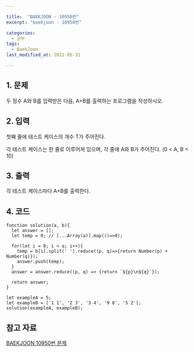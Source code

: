 ```yaml
---

title:  "BAEKJOON - 10950번"
excerpt: "baekjoon - 10950번"

categories:
  - 공부
tags:
  - BaekJoon
last_modified_at: 2021-05-31

---
```


## 1. 문제

두 정수 A와 B를 입력받은 다음, A+B를 출력하는 프로그램을 작성하시오.

## 2. 입력

첫째 줄에 테스트 케이스의 개수 T가 주어진다.

각 테스트 케이스는 한 줄로 이루어져 있으며, 각 줄에 A와 B가 주어진다. (0 < A, B < 10)

## 3. 출력

각 테스트 케이스마다 A+B를 출력한다.

## 4. 코드

```
function solution(a, b){
  let answer = [];
  let temp = 0; // [...Array(a)].map(()=>0);

  for(let i = 0; i < a; i++){
    temp = b[i].split(' ').reduce((p, q)=>{return Number(p) + Number(q)});
    answer.push(temp);
  }
  answer = answer.reduce((p, q) => {return `${p}\n${q}`});

  return answer;
}

let exampleA = 5;
let exampleB = ['1 1', '2 3', '3 4', '9 8', '5 2'];
solution(exampleA, exampleB);
```

## 참고 자료

[BAEKJOON 10950번 문제][1]

[1]: https://www.acmicpc.net/problem/10950